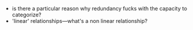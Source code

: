 - is there a particular reason why redundancy fucks with the capacity to categorize?
- 'linear' relationships—what's a non linear relationship?
